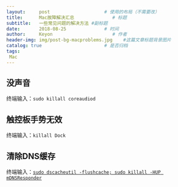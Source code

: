 ```yaml
---
layout:     post                    # 使用的布局（不需要改）
title:      Mac故障解决汇总              # 标题 
subtitle:   一些常见问题的解决方法 #副标题
date:       2018-08-25              # 时间
author:     Keyon                      # 作者
header-img: img/post-bg-macproblems.jpg    #这篇文章标题背景图片
catalog: true                       # 是否归档
tags:
 Mac
---
```


## 没声音
终端输入：`sudo killall coreaudiod`
## 触控板手势无效
终端输入：`killall Dock`
## 清除DNS缓存
终端输入：[`sudo dscacheutil -flushcache; sudo killall -HUP mDNSResponder`](https://www.freecodecamp.org/chinese/news/how-to-flush-dns-on-mac-macos-clear-dns-cache/)
